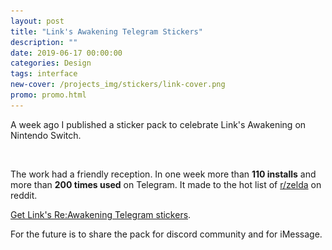 ```yaml
---
layout: post
title: "Link's Awakening Telegram Stickers"
description: ""
date: 2019-06-17 00:00:00
categories: Design
tags: interface
new-cover: /projects_img/stickers/link-cover.png
promo: promo.html
---
```


A week ago I published a sticker pack to celebrate Link's Awakening on Nintendo Switch. 

<span class="p1000"><img src="/assets/images/lazy.png" alt="Link's Awakening on Nintendo Switch" data-echo="/projects_img/stickers/link-cover.png"></span>

The work had a friendly reception. In one week more than **110 installs** and more than **200 times used** on Telegram. It made to the hot list of [r/zelda](https://www.reddit.com/r/zelda/comments/c124up/lahd_cute_links_awakening_emoji/) on reddit.

[Get Link's Re:Awakening Telegram stickers](https://t.me/addstickers/linksreawakening).

For the future is to share the pack for discord community and for iMessage.





